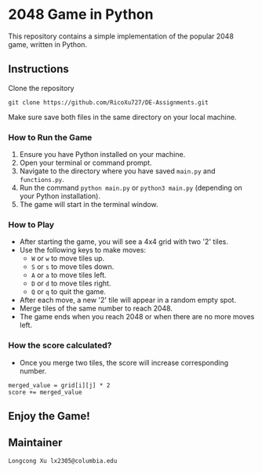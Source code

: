 # 2048 Game in Python

This repository contains a simple implementation of the popular 2048 game, written in Python. 

## Instructions

Clone the repository
```
git clone https://github.com/RicoXu727/DE-Assignments.git
```

Make sure save both files in the same directory on your local machine.

### How to Run the Game
1. Ensure you have Python installed on your machine. 
2. Open your terminal or command prompt.
3. Navigate to the directory where you have saved `main.py` and `functions.py`.
4. Run the command `python main.py` or `python3 main.py` (depending on your Python installation).
5. The game will start in the terminal window.

### How to Play
- After starting the game, you will see a 4x4 grid with two '2' tiles.
- Use the following keys to make moves:
  - `W` or `w` to move tiles up.
  - `S` or `s` to move tiles down.
  - `A` or `a` to move tiles left.
  - `D` or `d` to move tiles right.
  - `Q` or `q` to quit the game.
- After each move, a new '2' tile will appear in a random empty spot.
- Merge tiles of the same number to reach 2048.
- The game ends when you reach 2048 or when there are no more moves left.

### How the score calculated?
- Once you merge two tiles, the score will increase corresponding number.
```
merged_value = grid[i][j] * 2
score += merged_value
```

## Enjoy the Game!

## Maintainer
```
Longcong Xu lx2305@columbia.edu
```